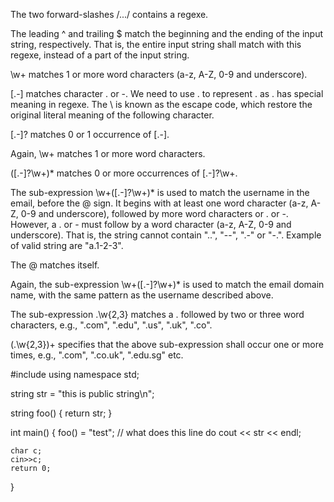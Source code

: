 The two forward-slashes /.../ contains a regexe.

The leading ^ and trailing $ match the beginning and the ending of the input string, respectively. That is, the entire input string shall match with this regexe, instead of a part of the input string.

\w+ matches 1 or more word characters (a-z, A-Z, 0-9 and underscore).

[.-] matches character . or -. We need to use . to represent . as . has special meaning in regexe. The \ is known as the escape code, which restore the original literal meaning of the following character.

[.-]? matches 0 or 1 occurrence of [.-].

Again, \w+ matches 1 or more word characters.

([.-]?\w+)\* matches 0 or more occurrences of [.-]?\w+.

The sub-expression \w+([.-]?\w+)\* is used to match the username in the email, before the @ sign. It begins with at least one word character (a-z, A-Z, 0-9 and underscore), followed by more word characters or . or -. However, a . or - must follow by a word character (a-z, A-Z, 0-9 and underscore). That is, the string cannot contain "..", "--", ".-" or "-.". Example of valid string are "a.1-2-3".

The @ matches itself.

Again, the sub-expression \w+([.-]?\w+)\* is used to match the email domain name, with the same pattern as the username described above.

The sub-expression .\w{2,3} matches a . followed by two or three word characters, e.g., ".com", ".edu", ".us", ".uk", ".co".

(.\w{2,3})+ specifies that the above sub-expression shall occur one or more times, e.g., ".com", ".co.uk", ".edu.sg" etc.

#include <iostream>
using namespace std;

string str = "this is public string\n";

string foo() {
return str;
}

int main()
{
foo() = "test"; // what does this line do
cout << str << endl;

    char c;
    cin>>c;
    return 0;

}
